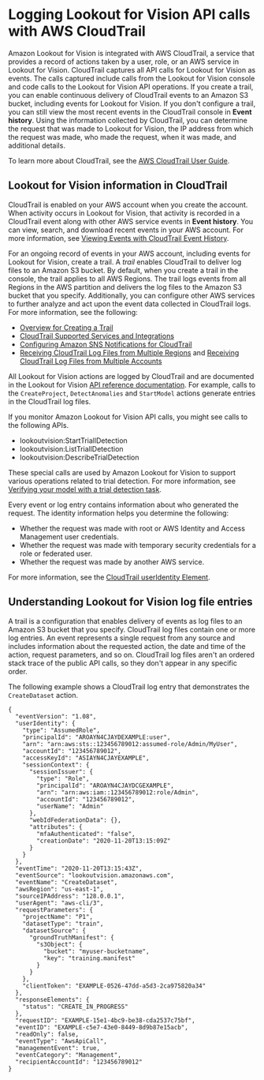 # Logging Lookout for Vision API calls with AWS CloudTrail<a name="logging-using-cloudtrail"></a>

Amazon Lookout for Vision is integrated with AWS CloudTrail, a service that provides a record of actions taken by a user, role, or an AWS service in Lookout for Vision\. CloudTrail captures all API calls for Lookout for Vision as events\. The calls captured include calls from the Lookout for Vision console and code calls to the Lookout for Vision API operations\. If you create a trail, you can enable continuous delivery of CloudTrail events to an Amazon S3 bucket, including events for Lookout for Vision\. If you don't configure a trail, you can still view the most recent events in the CloudTrail console in **Event history**\. Using the information collected by CloudTrail, you can determine the request that was made to Lookout for Vision, the IP address from which the request was made, who made the request, when it was made, and additional details\. 

To learn more about CloudTrail, see the [AWS CloudTrail User Guide](https://docs.aws.amazon.com/awscloudtrail/latest/userguide/)\.

## Lookout for Vision information in CloudTrail<a name="service-name-info-in-cloudtrail"></a>

CloudTrail is enabled on your AWS account when you create the account\. When activity occurs in Lookout for Vision, that activity is recorded in a CloudTrail event along with other AWS service events in **Event history**\. You can view, search, and download recent events in your AWS account\. For more information, see [Viewing Events with CloudTrail Event History](https://docs.aws.amazon.com/awscloudtrail/latest/userguide/view-cloudtrail-events.html)\. 

For an ongoing record of events in your AWS account, including events for Lookout for Vision, create a trail\. A *trail* enables CloudTrail to deliver log files to an Amazon S3 bucket\. By default, when you create a trail in the console, the trail applies to all AWS Regions\. The trail logs events from all Regions in the AWS partition and delivers the log files to the Amazon S3 bucket that you specify\. Additionally, you can configure other AWS services to further analyze and act upon the event data collected in CloudTrail logs\. For more information, see the following: 
+ [Overview for Creating a Trail](https://docs.aws.amazon.com/awscloudtrail/latest/userguide/cloudtrail-create-and-update-a-trail.html)
+ [CloudTrail Supported Services and Integrations](https://docs.aws.amazon.com/awscloudtrail/latest/userguide/cloudtrail-aws-service-specific-topics.html#cloudtrail-aws-service-specific-topics-integrations)
+ [Configuring Amazon SNS Notifications for CloudTrail](https://docs.aws.amazon.com/awscloudtrail/latest/userguide/getting_notifications_top_level.html)
+ [Receiving CloudTrail Log Files from Multiple Regions](https://docs.aws.amazon.com/awscloudtrail/latest/userguide/receive-cloudtrail-log-files-from-multiple-regions.html) and [Receiving CloudTrail Log Files from Multiple Accounts](https://docs.aws.amazon.com/awscloudtrail/latest/userguide/cloudtrail-receive-logs-from-multiple-accounts.html)

All Lookout for Vision actions are logged by CloudTrail and are documented in the Lookout for Vision [API reference documentation](https://docs.aws.amazon.com/lookout-for-vision/latest/APIReference/API_Operations.html)\. For example, calls to the `CreateProject`, `DetectAnomalies` and `StartModel` actions generate entries in the CloudTrail log files\. 

If you monitor Amazon Lookout for Vision API calls, you might see calls to the following APIs\.
+ lookoutvision:StartTriallDetection
+ lookoutvision:ListTriallDetection
+ lookoutvision:DescribeTrialDetection

These special calls are used by Amazon Lookout for Vision to support various operations related to trial detection\. For more information, see [Verifying your model with a trial detection task](trial-detection.md)\.

Every event or log entry contains information about who generated the request\. The identity information helps you determine the following: 
+ Whether the request was made with root or AWS Identity and Access Management user credentials\.
+ Whether the request was made with temporary security credentials for a role or federated user\.
+ Whether the request was made by another AWS service\.

For more information, see the [CloudTrail userIdentity Element](https://docs.aws.amazon.com/awscloudtrail/latest/userguide/cloudtrail-event-reference-user-identity.html)\.

## Understanding Lookout for Vision log file entries<a name="understanding-service-name-entries"></a>

A trail is a configuration that enables delivery of events as log files to an Amazon S3 bucket that you specify\. CloudTrail log files contain one or more log entries\. An event represents a single request from any source and includes information about the requested action, the date and time of the action, request parameters, and so on\. CloudTrail log files aren't an ordered stack trace of the public API calls, so they don't appear in any specific order\. 

The following example shows a CloudTrail log entry that demonstrates the `CreateDataset` action\.

```
{
  "eventVersion": "1.08",
  "userIdentity": {
    "type": "AssumedRole",
    "principalId": "AROAYN4CJAYDEXAMPLE:user",
    "arn": "arn:aws:sts::123456789012:assumed-role/Admin/MyUser",
    "accountId": "123456789012",
    "accessKeyId": "ASIAYN4CJAYEXAMPLE",
    "sessionContext": {
      "sessionIssuer": {
        "type": "Role",
        "principalId": "AROAYN4CJAYDCGEXAMPLE",
        "arn": "arn:aws:iam::123456789012:role/Admin",
        "accountId": "123456789012",
        "userName": "Admin"
      },
      "webIdFederationData": {},
      "attributes": {
        "mfaAuthenticated": "false",
        "creationDate": "2020-11-20T13:15:09Z"
      }
    }
  },
  "eventTime": "2020-11-20T13:15:43Z",
  "eventSource": "lookoutvision.amazonaws.com",
  "eventName": "CreateDataset",
  "awsRegion": "us-east-1",
  "sourceIPAddress": "128.0.0.1",
  "userAgent": "aws-cli/3",
  "requestParameters": {
    "projectName": "P1",
    "datasetType": "train",
    "datasetSource": {
      "groundTruthManifest": {
        "s3Object": {
          "bucket": "myuser-bucketname",
          "key": "training.manifest"
        }
      }
    },
    "clientToken": "EXAMPLE-0526-47dd-a5d3-2ca975820a34"
  },
  "responseElements": {
    "status": "CREATE_IN_PROGRESS"
  },
  "requestID": "EXAMPLE-15e1-4bc9-be38-cda2537c75bf",
  "eventID": "EXAMPLE-c5e7-43e0-8449-8d9b87e15acb",
  "readOnly": false,
  "eventType": "AwsApiCall",
  "managementEvent": true,
  "eventCategory": "Management",
  "recipientAccountId": "123456789012"
}
```